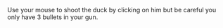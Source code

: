 Use your mouse to shoot the duck by clicking on him
but be careful you only have 3 bullets in your gun.
